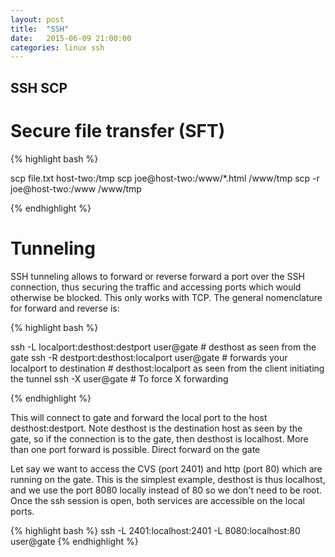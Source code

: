 ```yaml
---
layout: post
title:  "SSH"
date:   2015-06-09 21:00:00
categories: linux ssh
---
```


## SSH SCP


# Secure file transfer (SFT)

{% highlight bash %}

scp file.txt host-two:/tmp
scp joe@host-two:/www/*.html /www/tmp
scp -r joe@host-two:/www /www/tmp

{% endhighlight %}


# Tunneling

SSH tunneling allows to forward or reverse forward a port over the SSH connection, thus securing the traffic and accessing ports which would otherwise be blocked. This only works with TCP. The general nomenclature for forward and reverse is:

{% highlight bash %}

ssh -L localport:desthost:destport user@gate  # desthost as seen from the gate
ssh -R destport:desthost:localport user@gate  # forwards your localport to destination
    # desthost:localport as seen from the client initiating the tunnel
ssh -X user@gate   # To force X forwarding

{% endhighlight %}

This will connect to gate and forward the local port to the host desthost:destport. Note desthost is the destination host as seen by the gate, so if the connection is to the gate, then desthost is localhost. More than one port forward is possible.
Direct forward on the gate

Let say we want to access the CVS (port 2401) and http (port 80) which are running on the gate. This is the simplest example, desthost is thus localhost, and we use the port 8080 locally instead of 80 so we don't need to be root. Once the ssh session is open, both services are accessible on the local ports.

{% highlight bash %}
ssh -L 2401:localhost:2401 -L 8080:localhost:80 user@gate
{% endhighlight %}

